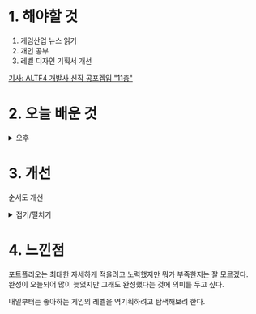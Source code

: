 
# 1. 해야할 것

1. 게임산업 뉴스 읽기 
2. 개인 공부  
3. 레벨 디자인 기획서 개선

[기사: ALTF4 개발사 신작 공포겜임 "11층"](https://www.gamemeca.com/view.php?gid=1746714)

# 2. 오늘 배운 것


<details>
<summary>오후</summary>

## 레벨 디자인 기획서 개선

전체 레벨디자인 기획서를 완성했다.

![image](https://github.com/JM94Ent/TIL-WIL/assets/143363550/cb59fe64-2683-4c22-890e-d53dfb25a337)

</details>




# 3. 개선

순서도 개선
<details>
<summary>접기/펼치기</summary>

![image](https://github.com/JM94Ent/TIL-WIL/assets/143363550/d88356e5-c2f1-4ff2-bac5-10bee39468bc)

</details>



# 4. 느낀점
포트폴리오는 최대한 자세하게 적을려고 노력했지만 뭐가 부족한지는 잘 모르겠다.\
완성이 오늘되어 많이 늦었지만 그래도 완성했다는 것에 의미를 두고 싶다.

내일부터는 좋아하는 게임의 레벨을 역기획하려고 탐색해보려 한다.
